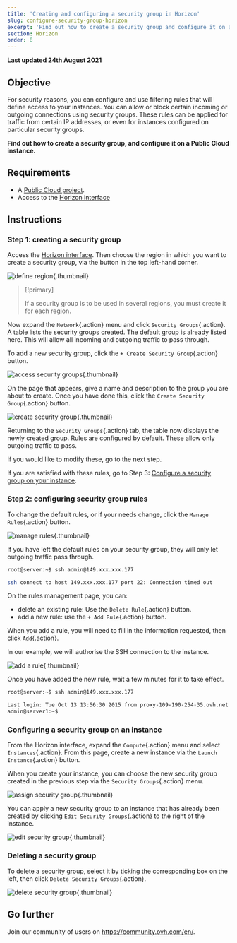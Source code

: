 ```yaml
---
title: 'Creating and configuring a security group in Horizon'
slug: configure-security-group-horizon
excerpt: 'Find out how to create a security group and configure it on a Public Cloud instance'
section: Horizon
order: 8
---
```


**Last updated 24th August 2021**

## Objective

For security reasons, you can configure and use filtering rules that will define access to your instances. You can allow or block certain incoming or outgoing connections using security groups. These rules can be applied for traffic from certain IP addresses, or even for instances configured on particular security groups.

**Find out how to create a security group, and configure it on a Public Cloud instance.**

## Requirements

- A [Public Cloud project](https://www.ovhcloud.com/en-ie/public-cloud/).
- Access to the [Horizon interface](https://docs.ovh.com/ie/en/public-cloud/configure_user_access_to_horizon/)

## Instructions

### Step 1: creating a security group

Access the [Horizon interface](https://docs.ovh.com/ie/en/public-cloud/configure_user_access_to_horizon/). Then choose the region in which you want to create a security group, via the button in the top left-hand corner.

![define region](images/security-group0.png){.thumbnail}

> [!primary]
>
> If a security group is to be used in several regions, you must create it for each region.
>

Now expand the `Network`{.action} menu and click `Security Groups`{.action}. A table lists the security groups created. The default group is already listed here. This will allow all incoming and outgoing traffic to pass through.

To add a new security group, click the `+ Create Security Group`{.action} button.

![access security groups](images/security-group1.png){.thumbnail}

On the page that appears, give a name and description to the group you are about to create. Once you have done this, click the `Create Security Group`{.action} button.

![create security group](images/security-group2.png){.thumbnail}

Returning to the `Security Groups`{.action} tab, the table now displays the newly created group. Rules are configured by default. These allow only outgoing traffic to pass.

If you would like to modify these, go to the next step.

If you are satisfied with these rules, go to Step 3: [Configure a security group on your instance](#instance-security-group).

### Step 2: configuring security group rules

To change the default rules, or if your needs change, click the `Manage Rules`{.action} button.

![manage rules](images/security-group3.png){.thumbnail}

If you have left the default rules on your security group, they will only let outgoing traffic pass through.

```bash
root@server:~$ ssh admin@149.xxx.xxx.177

ssh connect to host 149.xxx.xxx.177 port 22: Connection timed out
```

On the rules management page, you can:

- delete an existing rule: Use the `Delete Rule`{.action} button.
- add a new rule: use the `+ Add Rule`{.action} button.

When you add a rule, you will need to fill in the information requested, then click `Add`{.action}.

In our example, we will authorise the SSH connection to the instance.

![add a rule](images/security-group4.png){.thumbnail}

Once you have added the new rule, wait a few minutes for it to take effect.

```bash
root@server:~$ ssh admin@149.xxx.xxx.177

Last login: Tue Oct 13 13:56:30 2015 from proxy-109-190-254-35.ovh.net
admin@server1:~$
```

### Configuring a security group on an instance <a name="instance-security-group"></a>

From the Horizon interface, expand the `Compute`{.action} menu and select `Instances`{.action}. From this page, create a new instance via the `Launch Instance`{.action} button.

When you create your instance, you can choose the new security group created in the previous step via the `Security Groups`{.action} menu.

![assign security group](images/security-group5.png){.thumbnail}

You can apply a new security group to an instance that has already been created by clicking `Edit Security Groups`{.action} to the right of the instance.

![edit security group](images/security-group6.png){.thumbnail}

### Deleting a security group

To delete a security group, select it by ticking the corresponding box on the left, then click `Delete Security Groups`{.action}.

![delete security group](images/security-group7.png){.thumbnail}

## Go further

Join our community of users on <https://community.ovh.com/en/>.
